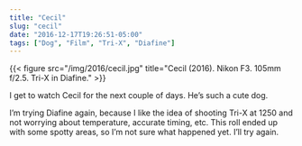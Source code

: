 ```yaml
---
title: "Cecil"
slug: "cecil"
date: "2016-12-17T19:26:51-05:00"
tags: ["Dog", "Film", "Tri-X", "Diafine"]
---
```


{{< figure src="/img/2016/cecil.jpg" title="Cecil (2016). Nikon F3. 105mm f/2.5. Tri-X in Diafine." >}}

I get to watch Cecil for the next couple of days. He’s such a cute dog.

I’m trying Diafine again, because I like the idea of shooting Tri-X at
1250 and not worrying about temperature, accurate timing, etc. This roll
ended up with some spotty areas, so I’m not sure what happened yet. I’ll
try again.
